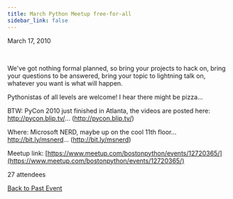```yaml
---
title: March Python Meetup free-for-all
sidebar_link: false
---
```


March 17, 2010


   

We've got nothing formal planned, so bring your projects to hack on, bring your questions to be answered, bring your topic to lightning talk on, whatever you want is what will happen.

Pythonistas of all levels are welcome! I hear there might be pizza...

BTW: PyCon 2010 just finished in Atlanta, the videos are posted here: http://pycon.blip.tv/... (http://pycon.blip.tv/)

Where: Microsoft NERD, maybe up on the cool 11th floor... http://bit.ly/msnerd... (http://bit.ly/msnerd)


Meetup link: [https://www.meetup.com/bostonpython/events/12720365/](https://www.meetup.com/bostonpython/events/12720365/)

27 attendees

[Back to Past Event](past-events.md)